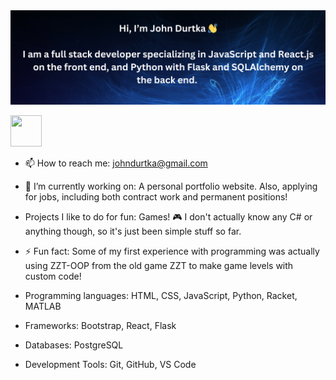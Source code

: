 <img src="./githubbanner.png">

[<img style= "width: 50px; height: 50px" src="https://upload.wikimedia.org/wikipedia/commons/thumb/c/ca/LinkedIn_logo_initials.png/640px-LinkedIn_logo_initials.png">](https://www.linkedin.com/in/john-durtka/)

- 📫 How to reach me: johndurtka@gmail.com

- 🔭 I’m currently working on: A personal portfolio website. Also, applying for jobs, including both contract work and permanent positions!

- Projects I like to do for fun: Games! 🎮 I don't actually know any C# or anything though, so it's just been simple stuff so far.

- ⚡ Fun fact: Some of my first experience with programming was actually using ZZT-OOP from the old game ZZT to make game levels with custom code!

- Programming languages: HTML, CSS, JavaScript, Python, Racket, MATLAB
  
- Frameworks: Bootstrap, React, Flask

- Databases: PostgreSQL

- Development Tools: Git, GitHub, VS Code
